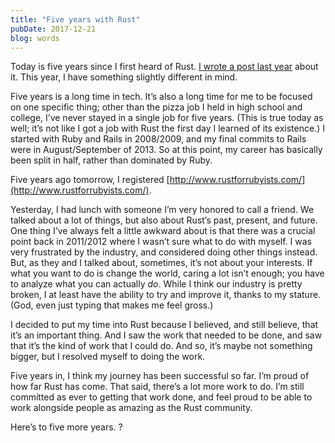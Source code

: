 ```yaml
---
title: "Five years with Rust"
pubDate: 2017-12-21
blog: words
---
```



Today is five years since I first heard of Rust. [I wrote a post last year](http://words.steveklabnik.com/four-years-with-rust) about it. This year, I have something slightly different in mind.

Five years is a long time in tech. It’s also a long time for me to be focused on one specific thing; other than the pizza job I held in high school and college, I’ve never stayed in a single job for five years. (This is true today as well; it’s not like I got a job with Rust the first day I learned of its existence.) I started with Ruby and Rails in 2008/2009, and my final commits to Rails were in August/September of 2013. So at this point, my career has basically been split in half, rather than dominated by Ruby.

Five years ago tomorrow, I registered [http://www.rustforrubyists.com/](http://www.rustforrubyists.com/).

Yesterday, I had lunch with someone I’m very honored to call a friend. We talked about a lot of things, but also about Rust’s past, present, and future. One thing I’ve always felt a little awkward about is that there was a crucial point back in 2011/2012 where I wasn’t sure what to do with myself. I was very frustrated by the industry, and considered doing other things instead. But, as they and I talked about, sometimes, it’s not about your interests. If what you want to do is change the world, caring a lot isn’t enough; you have to analyze what you can actually *do*. While I think our industry is pretty broken, I at least have the ability to try and improve it, thanks to my stature. (God, even just typing that makes me feel gross.)

I decided to put my time into Rust because I believed, and still believe, that it’s an important thing. And I saw the work that needed to be done, and saw that it’s the kind of work that I could do. And so, it’s maybe not something bigger, but I resolved myself to doing the work.

Five years in, I think my journey has been successful so far. I’m proud of how far Rust has come. That said, there’s a lot more work to do. I’m still committed as ever to getting that work done, and feel proud to be able to work alongside people as amazing as the Rust community.

Here’s to five more years. ?
